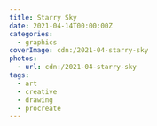 ```yaml
---
title: Starry Sky
date: 2021-04-14T00:00:00Z
categories:
  - graphics
coverImage: cdn:/2021-04-starry-sky
photos:
  - url: cdn:/2021-04-starry-sky
tags:
  - art
  - creative
  - drawing
  - procreate
---
```

